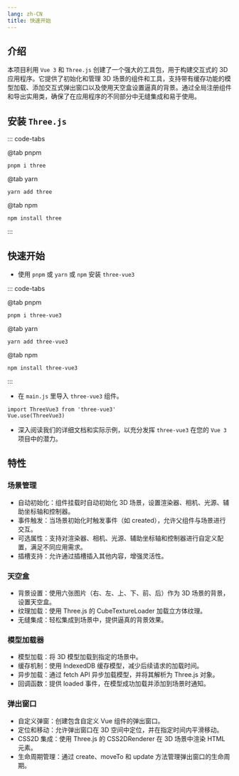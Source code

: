 ```yaml
---
lang: zh-CN
title: 快速开始
---
```


## 介绍

本项目利用 `Vue 3` 和 `Three.js` 创建了一个强大的工具包，用于构建交互式的 3D 应用程序。它提供了初始化和管理 3D 场景的组件和工具，支持带有缓存功能的模型加载、添加交互式弹出窗口以及使用天空盒设置逼真的背景。通过全局注册组件和导出实用类，确保了在应用程序的不同部分中无缝集成和易于使用。

## 安装 `Three.js`

::: code-tabs

@tab pnpm

```bash:no-line-numbers
pnpm i three
```

@tab yarn

```bash:no-line-numbers
yarn add three
```

@tab npm

```bash:no-line-numbers
npm install three
```

:::

## 快速开始

- 使用 `pnpm` 或 `yarn` 或 `npm` 安装 `three-vue3`

::: code-tabs

@tab pnpm

```bash:no-line-numbers
pnpm i three-vue3
```

@tab yarn

```bash:no-line-numbers
yarn add three-vue3
```

@tab npm

```bash:no-line-numbers
npm install three-vue3
```

:::

- 在 `main.js` 里导入 `three-vue3` 组件。

```js:no-line-numbers
import ThreeVue3 from 'three-vue3'
Vue.use(ThreeVue3)
```

- 深入阅读我们的详细文档和实际示例，以充分发挥 `three-vue3` 在您的 `Vue 3` 项目中的潜力。

## 特性

### 场景管理

- 自动初始化：组件挂载时自动初始化 3D 场景，设置渲染器、相机、光源、辅助坐标轴和控制器。
- 事件触发：当场景初始化时触发事件（如 created），允许父组件与场景进行交互。
- 可选属性：支持对渲染器、相机、光源、辅助坐标轴和控制器进行自定义配置，满足不同应用需求。
- 插槽支持：允许通过插槽插入其他内容，增强灵活性。

### 天空盒

- 背景设置：使用六张图片（右、左、上、下、前、后）作为 3D 场景的背景，设置天空盒。
- 纹理加载：使用 Three.js 的 CubeTextureLoader 加载立方体纹理。
- 无缝集成：轻松集成到场景中，提供逼真的背景效果。

### 模型加载器

- 模型加载：将 3D 模型加载到指定的场景中。
- 缓存机制：使用 IndexedDB 缓存模型，减少后续请求的加载时间。
- 异步加载：通过 fetch API 异步加载模型，并将其解析为 Three.js 对象。
- 回调函数：提供 loaded 事件，在模型成功加载并添加到场景时通知。

### 弹出窗口

- 自定义弹窗：创建包含自定义 Vue 组件的弹出窗口。
- 定位和移动：允许弹出窗口在 3D 空间中定位，并在指定时间内平滑移动。
- CSS2D 集成：使用 Three.js 的 CSS2DRenderer 在 3D 场景中渲染 HTML 元素。
- 生命周期管理：通过 create、moveTo 和 update 方法管理弹出窗口的生命周期。
